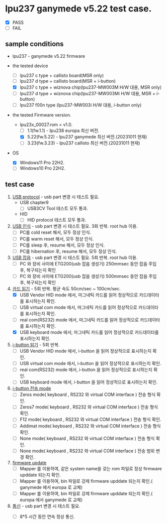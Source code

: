 # lpu237 ganymede v5.22 test case.
* [x] PASS
* [ ] FAIL

## sample conditions
* lpu237 - ganymede v5.22 firmware

* the tested device
  * [ ] lpu237 c type + callisto board(MSR only)
  * [ ] lpu237 d type + callisto board(MSR + i-button)
  * [x] lpu237 c type + wiznova chip(lpu237-MW003M H/W 대용, MSR only)
  * [ ] lpu237 d type + wiznova chip(lpu237-MW003Mi H/W 대용, MSR + i-button)
  * [ ] lpu237 f00n type (lpu237-MW003i H/W 대용, i-button only)
 
* the tested Firmware version.
  * lpu23x_00027.rom = v1.0.
    * [ ] 1.1(fw.1.1) - lpu238 europa 최신 버전.
    * [x] 5.22(fw.5.22) - lpu237 ganymede 최신 버전.(20231011 현재)
    * [ ] 3.23(fw.3.23) - lpu237 callisto 최신 버전.(20231011 현재)

* OS
  * [x] Windows11 Pro 22H2.
  * [ ] Windows10 Pro 22H2.

## test case
1. <u>USB protocol</u> - usb part 변경 시 테스트 필요.
    * USB chapter9 
      + [ ] USB3CV Tool 테스트 모두 통과.
    * HID 
      + [ ] HID protocol 테스트 모두 통과.

2. <u>USB 인식</u> - usb part 변경 시 테스트 필요. 3회 반복. root hub 이용. 
    * [ ] PC를 cold reset 해서, 모두 정상 인식.
    * [ ] PC를 warm reset 해서, 모두 정상 인식.
    * [ ] PC를 sleep 후, resume 해서, 모두 정상 인식.
    * [ ] PC를 hibernation 후, resume 해서, 모두 정상 인식.

3. <u>USB 잡음</u> - usb part 변경 시 테스트 필요. 5회 반복. root hub 이용.
    * [ ] PC 와 장비 사이에 ETG200(usb 잡음 생성기) 250mmsec 동안 잡음 주입 후, 복구되는지 확인
    * [ ] PC 와 장비 사이에 ETG200(usb 잡음 생성기) 500mmsec 동안 잡음 주입 후, 복구되는지 확인

4. <u>카드 읽기</u> - 5회 반복. 평균 속도 50cm/sec ~ 100cm/sec.
    * [x] USB Vendor HID mode 에서, 마그네틱 카드를 읽어 정상적으로 카드데이타를 표시하는지 확인.
    * [ ] USB virtual com mode 에서, 마그네틱 카드를 읽어 정상적으로 카드데이타를 표시하는지 확인.
    * [ ] real com(RS232) mode 에서, 마그네틱 카드를 읽어 정상적으로 카드데이타를 표시하는지 확인.
    * [x] USB keyboard mode 에서, 마그네틱 카드를 읽어 정상적으로 카드데이타를 표시하는지 확인.

5. <u>i-button 읽기</u> - 5회 반복.
    * [ ] USB Vendor HID mode 에서, i-button 을 읽어 정상적으로 표시하는지 확인.
    * [ ] USB virtual com mode 에서, i-button 을 읽어 정상적으로 표시하는지 확인.
    * [ ] real com(RS232) mode 에서, i-button 을 읽어 정상적으로 표시하는지 확인.
    * [ ] USB keyboard mode 에서, i-button 을 읽어 정상적으로 표시하는지 확인.

6. <u>[i-button 전송 mode](https://blog.naver.com/elpusk/222928056691)</u>
    * [ ] Zeros mode( keyboard , RS232 와 virtual COM  interface ) 전송 형식 확인.
    * [ ] Zeros7 mode( keyboard , RS232 와 virtual COM  interface ) 전송 형식 확인.
    * [ ] F12 mode( keyboard , RS232 와 virtual COM  interface ) 전송 형식 확인.
    * [ ] Addimat mode( keyboard , RS232 와 virtual COM  interface ) 전송 형식 확인.
    * [ ] None mode( keyboard , RS232 와 virtual COM  interface ) 전송 형식 확인.
    * [ ] None mode( keyboard , RS232 와 virtual COM  interface ) 전송 범위 변경 확인.

7. <u>firmware update</u>
    * [ ] Mapper 를 이용하여, 같은 system name을 갖는 rom 파일로 정상 firmware upddate 되는지 확인.
    * [ ] Mapper 를 이용하여, bin 파일로 강제 firmware upddate 되는지 확인.( ganymede 에서 europa 로 교체)
    * [ ] Mapper 를 이용하여, bin 파일로 강제 firmware upddate 되는지 확인.( europa 에서 ganymede 로 교체)

8. <u>통신</u> - usb part 변경 시 테스트 필요.
    * [ ] 8*5 시간 동안 연속 정상 통신.

 